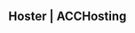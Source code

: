 ## Hoster | ACCHosting

<br><br>

<style>
.acc1{
  font-family: monospace;
  size: 14px;
  color: green;
}
.best{
  font-family: "Script";
  size: 15px;
  color: red;
}
</stlye>

<br><br>

<div class="acc1"><p>ACC-Hosting</p></div><div class="best"><p>#Beschte!!!</p></div>


<html>
<iframe src="http://living-bots.net/" height="1270" width="720"></iframe>

</html>
